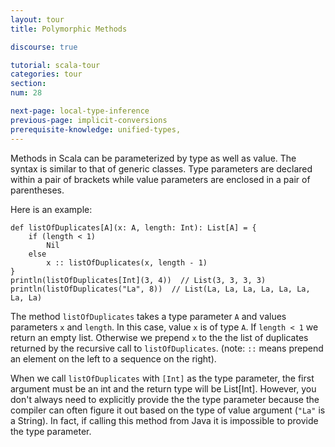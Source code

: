 ```yaml
---
layout: tour
title: Polymorphic Methods

discourse: true

tutorial: scala-tour
categories: tour
section:
num: 28

next-page: local-type-inference
previous-page: implicit-conversions
prerequisite-knowledge: unified-types,
---
```


Methods in Scala can be parameterized by type as well as value. The syntax is similar to that of generic classes. Type parameters are declared within a pair of brackets while value parameters are enclosed in a pair of parentheses.

Here is an example:

```tut
def listOfDuplicates[A](x: A, length: Int): List[A] = {
    if (length < 1)
        Nil
    else
        x :: listOfDuplicates(x, length - 1)
}
println(listOfDuplicates[Int](3, 4))  // List(3, 3, 3, 3)
println(listOfDuplicates("La", 8))  // List(La, La, La, La, La, La, La, La)
```

The method `listOfDuplicates` takes a type parameter `A` and values parameters `x` and `length`. In this case, value `x` is of type `A`. If `length < 1` we return an empty list. Otherwise we prepend `x` to the the list of duplicates returned by the recursive call to `listOfDuplicates`. (note: `::` means prepend an element on the left to a sequence on the right).

When we call `listOfDuplicates` with `[Int]` as the type parameter, the first argument must be an int and the return type will be List[Int]. However, you don't always need to explicitly provide the the type parameter because the compiler can often figure it out based on the type of value argument (`"La"` is a String). In fact, if calling this method from Java it is impossible to provide the type parameter.
